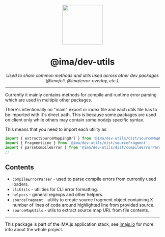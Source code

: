<p align="center">
  <img height="130" src="https://imajs.io/img/imajs-logo.png">
</p>

<h1 align="center">@ima/dev-utils</h1>
  <p align="center"><i>Used to share common methods and utils used across other dev packages (@ima/cli, @ima/error-overlay, etc.).</i>
</p>

---

Currently it mainly contains methods for compile and runtime error parsing which are used in multiple other packages.

There's intentionally no "main" export or index file and each utils file has to be imported with it's direct path. This is because some packages are used on client only while others may contain some nodejs specific syntax.

This means that you need to import each utility as:
```javascript
import { extractSourceMappingUrl } from '@ima/dev-utils/dist/sourceMapUtils';
import { FragmentLine } from '@ima/dev-utils/dist/sourceFragment';
import { parseCompileError } from '@ima/dev-utils/dist/compileErrorParser';
// ...
```


## Contents
- `compileErrorParser` - used to parse compile errors from currently used loaders.
- `cliUtils` - utilities for CLI error formatting.
- `helpers` - general regexps and other helpers.
- `sourceFragment` - utility to create source fragment object containing X number of lines of code around highlighted line from provided source.
- `sourceMapUtils` - utils to extract source map URL from file contents.

---

This package is part of the IMA.js application stack, see [imajs.io](https://imajs.io/) for more info about the whole project.
